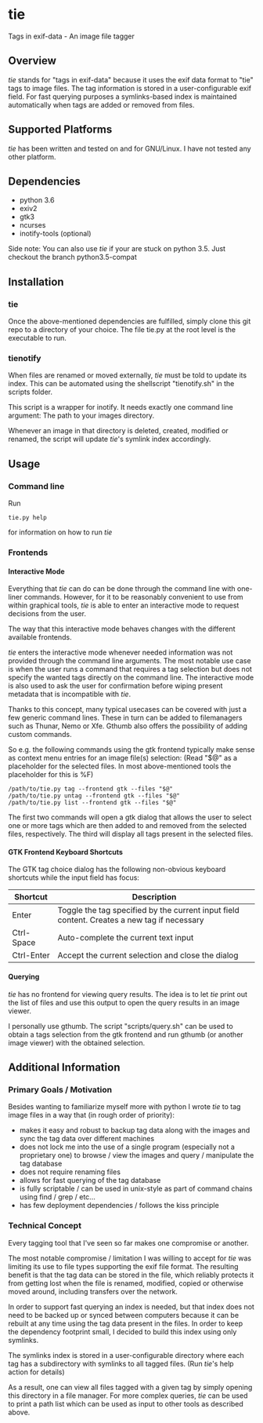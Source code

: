 # tie
Tags in exif-data - An image file tagger

## Overview
*tie* stands for "tags in exif-data" because it uses the exif data format to "tie" tags to image files.
The tag information is stored in a user-configurable exif field.
For fast querying purposes a symlinks-based index is maintained automatically when tags are added or removed from files.

## Supported Platforms
*tie* has been written and tested on and for GNU/Linux. I have not tested any other platform.

## Dependencies
- python 3.6
- exiv2
- gtk3
- ncurses
- inotify-tools (optional)

Side note: You can also use *tie* if your are stuck on python 3.5. Just checkout the branch python3.5-compat

## Installation
### tie 
Once the above-mentioned dependencies are fulfilled, simply clone this git repo to a directory of your choice.
The file tie.py at the root level is the executable to run.

### tienotify
When files are renamed or moved externally, *tie* must be told to update its index.
This can be automated using the shellscript "tienotify.sh" in the scripts folder.

This script is a wrapper for inotify. It needs exactly one command line argument: The path to your images directory.

Whenever an image in that directory is deleted, created, modified or renamed, the script will update *tie*'s symlink index 
accordingly.

## Usage
### Command line
Run
```
tie.py help
```
for information on how to run *tie*

### Frontends
#### Interactive Mode
Everything that *tie* can do can be done through the command line with one-liner commands. 
However, for it to be reasonably convenient to use from within graphical tools, *tie* is able to enter an interactive mode to request decisions from the user.

The way that this interactive mode behaves changes with the different available frontends.

*tie* enters the interactive mode whenever needed information was not provided through the command line arguments. 
The most notable use case is when the user runs a command that requires a tag selection but does not specify the wanted tags directly on the command line.
The interactive mode is also used to ask the user for confirmation before wiping present metadata that is incompatible with *tie*.

Thanks to this concept, many typical usecases can be covered with just a few generic command lines. These in turn can be added to filemanagers such as Thunar, Nemo or Xfe.
Gthumb also offers the possibility of adding custom commands.

So e.g. the following commands using the gtk frontend typically make sense as context menu entries for an image file(s) selection:
(Read "$@" as a placeholder for the selected files. In most above-mentioned tools the placeholder for this is %F)
```
/path/to/tie.py tag --frontend gtk --files "$@"
/path/to/tie.py untag --frontend gtk --files "$@"
/path/to/tie.py list --frontend gtk --files "$@"
```
The first two commands will open a gtk dialog that allows the user to select one or more tags which are then added to and removed from the selected files, respectively. 
The third will display all tags present in the selected files.

#### GTK Frontend Keyboard Shortcuts 
The GTK tag choice dialog has the following non-obvious keyboard shortcuts while the input field has focus:

| Shortcut    | Description |
| ----------- | ----------- |
| Enter       | Toggle the tag specified by the current input field content. Creates a new tag if necessary |
| Ctrl-Space  | Auto-complete the current text input |
| Ctrl-Enter  | Accept the current selection and close the dialog |

#### Querying
*tie* has no frontend for viewing query results. The idea is to let *tie* print out the list of files and use this output to open the query results in an image viewer.

I personally use gthumb. The script "scripts/query.sh" can be used to obtain a tags selection from the gtk frontend and run gthumb (or another image viewer) with the obtained selection.

## Additional Information
### Primary Goals / Motivation
Besides wanting to familiarize myself more with python I wrote *tie* to tag image files in a way that (in rough order of priority):
- makes it easy and robust to backup tag data along with the images and sync the tag data over different machines
- does not lock me into the use of a single program (especially not a proprietary one) to browse / view the images and query / manipulate the tag database
- does not require renaming files
- allows for fast querying of the tag database
- is fully scriptable / can be used in unix-style as part of command chains using find / grep / etc...
- has few deployment dependencies / follows the kiss principle

### Technical Concept
Every tagging tool that I've seen so far makes one compromise or another. 

The most notable compromise / limitation I was willing to accept for *tie* was limiting its use to file types supporting the exif file format.
The resulting benefit is that the tag data can be stored in the file, which reliably protects it from getting lost when the file is renamed, modified, copied or otherwise moved around, 
including transfers over the network.

In order to support fast querying an index is needed, but that index does not need to be backed up or synced between computers because it can be rebuilt at any time using 
the tag data present in the files. 
In order to keep the dependency footprint small, I decided to build this index using only symlinks.

The symlinks index is stored in a user-configurable directory where each tag has a subdirectory with symlinks to all tagged files. (Run *tie*'s help action for details)

As a result, one can view all files tagged with a given tag by simply opening this directory in a file manager. 
For more complex queries, *tie* can be used to print a path list which can be used as input to other tools as described above.